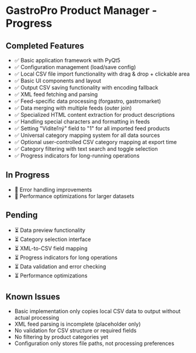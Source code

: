 # GastroPro Product Manager - Progress

## Completed Features
- ✅ Basic application framework with PyQt5
- ✅ Configuration management (load/save config)
- ✅ Local CSV file import functionality with drag & drop + clickable area
- ✅ Basic UI components and layout
- ✅ Output CSV saving functionality with encoding fallback
- ✅ XML feed fetching and parsing
- ✅ Feed-specific data processing (forgastro, gastromarket)
- ✅ Data merging with multiple feeds (outer join)
- ✅ Specialized HTML content extraction for product descriptions
- ✅ Handling special characters and formatting in feeds
- ✅ Setting "Viditeľný" field to "1" for all imported feed products
- ✅ Universal category mapping system for all data sources
- ✅ Optional user-controlled CSV category mapping at export time
- ✅ Category filtering with text search and toggle selection
- ✅ Progress indicators for long-running operations

## In Progress
- 🔄 Error handling improvements
- 🔄 Performance optimizations for larger datasets

## Pending
- ⏳ Data preview functionality
- ⏳ Category selection interface
- ⏳ XML-to-CSV field mapping
- ⏳ Progress indicators for long operations
- ⏳ Data validation and error checking
- ⏳ Performance optimizations

## Known Issues
- Basic implementation only copies local CSV data to output without actual processing
- XML feed parsing is incomplete (placeholder only)
- No validation for CSV structure or required fields
- No filtering by product categories yet
- Configuration only stores file paths, not processing preferences
